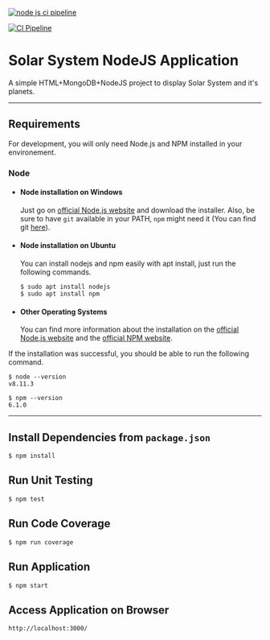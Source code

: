 [![node js ci pipeline](https://github.com/srikanth-gadipudi/solar-system/actions/workflows/ci-pipeline.yml/badge.svg)](https://github.com/srikanth-gadipudi/solar-system/actions/workflows/ci-pipeline.yml)

[![CI Pipeline](https://github.com/srikanth-gadipudi/solar-system/actions/workflows/ci-pipeline-sevice-container.yml/badge.svg)](https://github.com/srikanth-gadipudi/solar-system/actions/workflows/ci-pipeline-sevice-container.yml)

# Solar System NodeJS Application

A simple HTML+MongoDB+NodeJS project to display Solar System and it's planets.

---
## Requirements

For development, you will only need Node.js and NPM installed in your environement.

### Node
- #### Node installation on Windows

  Just go on [official Node.js website](https://nodejs.org/) and download the installer.
Also, be sure to have `git` available in your PATH, `npm` might need it (You can find git [here](https://git-scm.com/)).

- #### Node installation on Ubuntu

  You can install nodejs and npm easily with apt install, just run the following commands.

      $ sudo apt install nodejs
      $ sudo apt install npm

- #### Other Operating Systems
  You can find more information about the installation on the [official Node.js website](https://nodejs.org/) and the [official NPM website](https://npmjs.org/).

If the installation was successful, you should be able to run the following command.

    $ node --version
    v8.11.3

    $ npm --version
    6.1.0

---
## Install Dependencies from `package.json`
    $ npm install

## Run Unit Testing
    $ npm test

## Run Code Coverage
    $ npm run coverage

## Run Application
    $ npm start

## Access Application on Browser
    http://localhost:3000/

